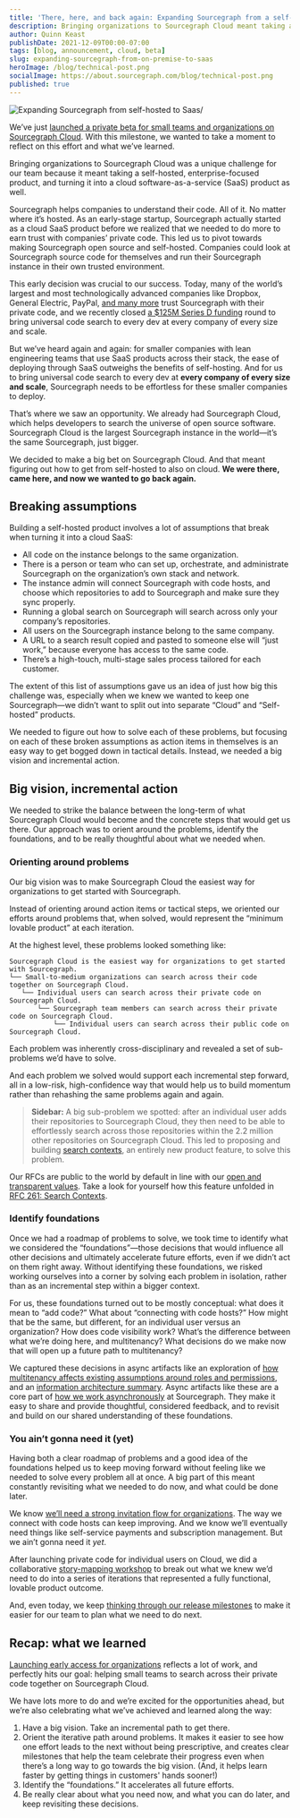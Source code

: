 ```yaml
---
title: 'There, here, and back again: Expanding Sourcegraph from a self-hosted product into a cloud offering'
description: Bringing organizations to Sourcegraph Cloud meant taking a self-hosted, enterprise-focused product, and evolving it into also a cloud software-as-a-service product. Here’s how we took this big vision and turned it into incremental action.
author: Quinn Keast
publishDate: 2021-12-09T00:00-07:00
tags: [blog, announcement, cloud, beta]
slug: expanding-sourcegraph-from-on-premise-to-saas
heroImage: /blog/technical-post.png
socialImage: https://about.sourcegraph.com/blog/technical-post.png
published: true
---
```


![Expanding Sourcegraph from self-hosted to Saas/](/blog/technical-post.png)

We’ve just [launched a private beta for small teams and organizations on Sourcegraph Cloud](/blog/sourcegraph-cloud-for-teams-now-in-private-beta/). With this milestone, we wanted to take a moment to reflect on this effort and what we’ve learned.

Bringing organizations to Sourcegraph Cloud was a unique challenge for our team because it meant taking a self-hosted, enterprise-focused product, and turning it into a cloud software-as-a-service (SaaS) product as well.

Sourcegraph helps companies to understand their code. All of it. No matter where it’s hosted. As an early-stage startup, Sourcegraph actually started as a cloud SaaS product before we realized that we needed to do more to earn trust with companies’ private code. This led us to pivot towards making Sourcegraph open source and self-hosted. Companies could look at Sourcegraph source code for themselves and run their Sourcegraph instance in their own trusted environment.

This early decision was crucial to our success. Today, many of the world’s largest and most technologically advanced companies like Dropbox, General Electric, PayPal, [and many more](/case-studies) trust Sourcegraph with their private code, and we recently closed [a $125M Series D funding](/blog/announcing-sourcegraphs-series-d-round/) round to bring universal code search to every dev at every company of every size and scale.

But we’ve heard again and again: for smaller companies with lean engineering teams that use SaaS products across their stack, the ease of deploying through SaaS outweighs the benefits of self-hosting. And for us to bring universal code search to every dev at <strong>every company of every size and scale</strong>, Sourcegraph needs to be effortless for these smaller companies to deploy.

That’s where we saw an opportunity. We already had Sourcegraph Cloud, which helps developers to search the universe of open source software. Sourcegraph Cloud is the largest Sourcegraph instance in the world—it’s the same Sourcegraph, just bigger.

We decided to make a big bet on Sourcegraph Cloud. And that meant figuring out how to get from self-hosted to also on cloud. <strong>We were there, came here, and now we wanted to go back again.</strong>

## Breaking assumptions

Building a self-hosted product involves a lot of assumptions that break when turning it into a cloud SaaS:

- All code on the instance belongs to the same organization.
- There is a person or team who can set up, orchestrate, and administrate Sourcegraph on the organization’s own stack and network.
- The instance admin will connect Sourcegraph with code hosts, and choose which repositories to add to Sourcegraph and make sure they sync properly.
- Running a global search on Sourcegraph will search across only your company’s repositories.
- All users on the Sourcegraph instance belong to the same company.
- A URL to a search result copied and pasted to someone else will “just work,” because everyone has access to the same code.
- There’s a high-touch, multi-stage sales process tailored for each customer.

The extent of this list of assumptions gave us an idea of just how big this challenge was, especially when we knew we wanted to keep one Sourcegraph—we didn’t want to split out into separate “Cloud” and “Self-hosted” products.

We needed to figure out how to solve each of these problems, but focusing on each of these broken assumptions as action items in themselves is an easy way to get bogged down in tactical details. Instead, we needed a big vision and incremental action.

## Big vision, incremental action

We needed to strike the balance between the long-term of what Sourcegraph Cloud would become and the concrete steps that would get us there. Our approach was to orient around the problems, identify the foundations, and to be really thoughtful about what we needed when.

### Orienting around problems

Our big vision was to make Sourcegraph Cloud the easiest way for organizations to get started with Sourcegraph.

Instead of orienting around action items or tactical steps, we oriented our efforts around problems that, when solved, would represent the “minimum lovable product” at each iteration.

At the highest level, these problems looked something like:

```
Sourcegraph Cloud is the easiest way for organizations to get started with Sourcegraph.
└── Small-to-medium organizations can search across their code together on Sourcegraph Cloud.
   └── Individual users can search across their private code on Sourcegraph Cloud.
       └── Sourcegraph team members can search across their private code on Sourcegraph Cloud.
           └── Individual users can search across their public code on Sourcegraph Cloud.
```

Each problem was inherently cross-disciplinary and revealed a set of sub-problems we’d have to solve.

And each problem we solved would support each incremental step forward, all in a low-risk, high-confidence way that would help us to build momentum rather than rehashing the same problems again and again.

> <strong>Sidebar:</strong>
> A big sub-problem we spotted: after an individual user adds their repositories to Sourcegraph Cloud, they then need to be able to effortlessly search across those repositories within the 2.2 million other repositories on Sourcegraph Cloud. This led to proposing and building [search contexts](/blog/introducing-search-contexts/), an entirely new product feature, to solve this problem.

Our RFCs are public to the world by default in line with our [open and transparent values](https://handbook.sourcegraph.com/company/values#open-and-transparent). Take a look for yourself how this feature unfolded in [RFC 261: Search Contexts](https://docs.google.com/document/d/1mlxy7Fy19Q2yua7Fjg0xCda1c07f9RoR8rXxU22Ni60/edit#).

### Identify foundations

Once we had a roadmap of problems to solve, we took time to identify what we considered the “foundations”—those decisions that would influence all other decisions and ultimately accelerate future efforts, even if we didn’t act on them right away. Without identifying these foundations, we risked working ourselves into a corner by solving each problem in isolation, rather than as an incremental step within a bigger context.

For us, these foundations turned out to be mostly conceptual: what does it mean to “add code?” What about “connecting with code hosts?” How might that be the same, but different, for an individual user versus an organization? How does code visibility work? What’s the difference between what we’re doing here, and multitenancy? What decisions do we make now that will open up a future path to multitenancy?

We captured these decisions in async artifacts like an exploration of [how multitenancy affects existing assumptions around roles and permissions](https://docs.google.com/document/d/10bvGT4lnHaRpne3zbHzEtld4Xv2x38DdIgaBPRNidXE/edit#), and an [information architecture summary](https://docs.google.com/document/d/15vIqi4SHUKYM4MJ80GLwLxQpoMJRCJVXUVuSZoYmrug/edit#). Async artifacts like these are a core part of [how we work asynchronously](https://handbook.sourcegraph.com/company/asynchronous-communication) at Sourcegraph. They make it easy to share and provide thoughtful, considered feedback, and to revisit and build on our shared understanding of these foundations.

### You ain’t gonna need it (yet)

Having both a clear roadmap of problems and a good idea of the foundations helped us to keep moving forward without feeling like we needed to solve every problem all at once. A big part of this meant constantly revisiting what we needed to do now, and what could be done later.

We know [we’ll need a strong invitation flow for organizations](https://docs.google.com/document/d/1DqJWHmVHA6EpyKNAh0h-WNdsOprN8t-xTQbQ4CH8Z3I/edit). The way we connect with code hosts can keep improving. And we know we’ll eventually need things like self-service payments and subscription management. But we ain’t gonna need it <i>yet</i>.

After launching private code for individual users on Cloud, we did a collaborative [story-mapping workshop](https://miro.com/app/board/o9J_l2ceJwU=/?invite_link_id=556797444102) to break out what we knew we’d need to do into a series of iterations that represented a fully functional, lovable product outcome.

And, even today, we keep [thinking through our release milestones](https://docs.google.com/document/d/1qFze1GDQhBdxe1xZ72HFH2XCBoOUd_4H5y7mxXUPsdg/edit#heading=h.1ogghndvekag) to make it easier for our team to plan what we need to do next.

## Recap: what we learned

[Launching early access for organizations](/blog/sourcegraph-cloud-for-teams-now-in-private-beta/) reflects a lot of work, and perfectly hits our goal: helping small teams to search across their private code together on Sourcegraph Cloud.

We have lots more to do and we’re excited for the opportunities ahead, but we’re also celebrating what we’ve achieved and learned along the way:

1. Have a big vision. Take an incremental path to get there.
2. Orient the iterative path around problems. It makes it easier to see how one effort leads to the next without being prescriptive, and creates clear milestones that help the team celebrate their progress even when there’s a long way to go towards the big vision. (And, it helps learn faster by getting things in customers' hands sooner!)
3. Identify the “foundations.” It accelerates all future efforts.
4. Be really clear about what you need now, and what you can do later, and keep revisiting these decisions.
